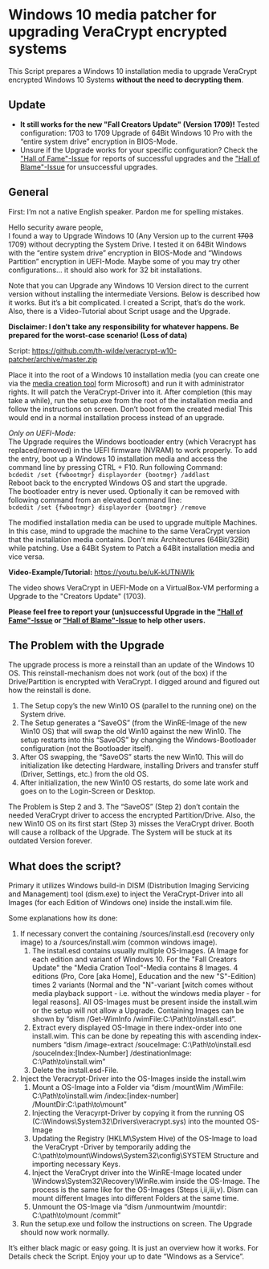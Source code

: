 # Windows 10 media patcher for upgrading VeraCrypt encrypted systems
This Script prepares a Windows 10 installation media to upgrade
VeraCrypt encrypted Windows 10 Systems **without the need to decrypting them**.

## Update
* **It still works for the new "Fall Creators Update" (Version 1709)!** Tested configuration: 1703 to 1709 Upgrade of 64Bit Windows 10 Pro with the “entire system drive” encryption in BIOS-Mode.
* Unsure if the Upgrade works for your specific configuration? Check the ["Hall of Fame"-Issue](https://github.com/th-wilde/veracrypt-w10-patcher/issues/2) for reports of successful upgrades and the ["Hall of Blame"-Issue](https://github.com/th-wilde/veracrypt-w10-patcher/issues/3) for unsuccessful upgrades.

## General
First: I’m not a native English speaker. Pardon me for spelling mistakes.

Hello security aware people,  
I found a way to Upgrade Windows 10 (Any Version up to the current ~~1703~~ 1709) without decrypting the System Drive. I tested it on 64Bit Windows with the “entire system drive” encryption in BIOS-Mode and “Windows Partition” encryption in UEFI-Mode. Maybe some of you may try other configurations… it should also work for 32 bit installations.

Note that you can Upgrade any Windows 10 Version direct to the current version without installing the intermediate Versions.
Below is described how it works. But it’s a bit complicated. I created a Script, that’s do the work.  Also, there is a Video-Tutorial about Script usage and the Upgrade.

**Disclaimer: I don’t take any responsibility for whatever happens. Be prepared for the worst-case scenario! (Loss of data)**

Script: https://github.com/th-wilde/veracrypt-w10-patcher/archive/master.zip

Place it into the root of a Windows 10 installation media (you can create one via the [media creation tool](https://www.microsoft.com/en-us/software-download/windows10) form Microsoft) and run it with administrator rights. It will patch the VeraCrypt-Driver into it. After completion (this may take a while), run the setup.exe from the root of the installation media and follow the instructions on screen. Don’t boot from the created media! This would end in a normal installation process instead of an upgrade.

*Only on UEFI-Mode:*  
The Upgrade requires the Windows bootloader entry (which Veracrypt has replaced/removed) in the UEFI firmware (NVRAM) to work properly. To add the entry, boot up a Windows 10 installation media and access the command line by pressing CTRL + F10.  Run following Command:  
`bcdedit /set {fwbootmgr} displayorder {bootmgr} /addlast`  
Reboot back to the encrypted Windows OS and start the upgrade.  
The bootloader entry is never used. Optionally it can be removed with following command from an elevated command line:  
`bcdedit /set {fwbootmgr} displayorder {bootmgr} /remove`


The modified installation media can be used to upgrade multiple Machines. In this case, mind to upgrade the machine to the same VeraCrypt version that the installation media contains. Don’t mix Architectures (64Bit/32Bit) while patching. Use a 64Bit System to Patch a 64Bit installation media and vice versa. 

**Video-Example/Tutorial:** https://youtu.be/uK-kUTNiWIk

The video shows VeraCrypt in UEFI-Mode on a VirtualBox-VM performing a Upgrade to the "Creators Update" (1703).

**Please feel free to report your (un)successful Upgrade in the ["Hall of Fame"-Issue](https://github.com/th-wilde/veracrypt-w10-patcher/issues/2) or ["Hall of Blame"-Issue](https://github.com/th-wilde/veracrypt-w10-patcher/issues/3) to help other users.**

## The Problem with the Upgrade
The upgrade process is more a reinstall than an update of the Windows 10 OS. This reinstall-mechanism does not work (out of the box) if the Drive/Partition is encrypted with VeraCrypt. I digged around and figured out how the reinstall is done.


1.	The Setup copy’s the new Win10 OS (parallel to the running one) on the System drive.
2.	The Setup generates a “SaveOS” (from the WinRE-Image of the new Win10 OS) that will swap the old Win10 against the new Win10. The setup restarts into this “SaveOS” by changing the Windows-Bootloader configuration (not the Bootloader itself).
3.	After OS swapping, the “SaveOS” starts the new Win10. This will do initialization like detecting Hardware, installing Drivers and transfer stuff (Driver, Settings, etc.) from the old OS.
4.	After initialization, the new Win10 OS restarts, do some late work and goes on to the Login-Screen or Desktop.


The Problem is Step 2 and 3. The “SaveOS” (Step 2) don’t contain the needed VeraCrypt driver to access the encrypted Partition/Drive. Also, the new Win10 OS on its first start (Step 3) misses the VeraCrypt driver. Booth will cause a rollback of the Upgrade. The System will be stuck at its outdated Version forever.


## What does the script?
Primary it utilizes Windows build-in DISM (Distribution Imaging Servicing and Management) tool (dism.exe) to inject the VeraCrypt-Driver into all Images (for each Edition of Windows one) inside the install.wim file. 

Some explanations how its done:

1.  If necessary convert the containing /sources/install.esd (recovery only image) to a /sources/install.wim (common windows image).
    1.  The install.esd contains usually multiple OS-Images. (A Image for each edition and variant of Windows 10. For the "Fall Creators Update" the "Media Cration Tool"-Media contains 8 Images. 4 editions (Pro, Core [aka Home], Education and the new "S"-Edition) times 2 variants (Normal and the "N"-variant [witch comes without media playback support - i.e. without the windows media player - for legal reasons]. All OS-Images must be present inside the install.wim or the setup will not allow a Upgrade. Containing Images can be shown by “dism /Get-WimInfo /wimFile:C:\Path\to\install.esd”.
    2.  Extract every displayed OS-Image in there index-order into one install.wim. This can be done by repeating this with ascending index-numbers  “dism /image-extract /souceImage: C:\Path\to\install.esd /souceIndex:[Index-Number] /destinationImage: C:\Path\to\install.wim”
    3.  Delete the install.esd-File. 
2.  Inject the Veracrypt-Driver into the OS-Images inside the install.wim
    1.  Mount a OS-Image into a Folder via “dism /mountWim /WimFile: C:\Path\to\install.wim /index:[index-number] /MountDir:C:\path\to\mount”
    2.  Injecting the Veracyrpt-Driver by copying it from the running OS (C:\Windows\System32\Drivers\veracrypt.sys) into the mounted OS-Image
    3.  Updating the Registry (HKLM\System Hive) of the OS-Image to load the VeraCrypt -Driver by temporarily adding the C:\path\to\mount\Windows\System32\config\SYSTEM Structure and importing necessary Keys.
    4.  Inject the VeraCrypt driver into the WinRE-Image located under \Windows\System32\Recovery\WinRe.wim inside the OS-Image. The process is the same like for the OS-Images (Steps i,ii,iii,v). Dism can mount different Images into different Folders at the same time.
    5.  Unmount the OS-Image via “dism /unmountwim /mountdir: C:\path\to\mount /commit”
3.  Run the setup.exe und follow the instructions on screen. The Upgrade should now work normally.


It’s either black magic or easy going. It is just an overview how it works. For Details check the Script.
Enjoy your up to date “Windows as a Service”.
